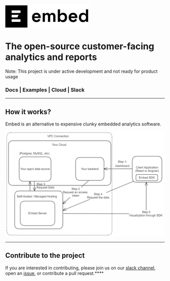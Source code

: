 ![embed](static/embed.png)

# The open-source customer-facing analytics and reports

Note: This project is under active development and not ready for product usage

### **Docs | Examples | Cloud | Slack**

---

## How it works?

Embed is an alternative to expensive clunky embedded analytics software. 

![embed-hld](static/embed-hld.png)

---

## Contribute to the project

If you are interested in contributing, please join us on our [slack channel](https://slack.getembed.dev/), open an [issue](https://github.com/zetahiveco/embed/issues/new), or contribute a pull request.****
